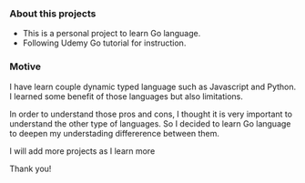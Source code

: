 ### About this projects
- This is a personal project to learn Go language.
- Following Udemy Go tutorial for instruction.

### Motive
I have learn couple dynamic typed language such as Javascript and Python. I learned some benefit of those languages but 
also limitations. 

In order to understand those pros and cons, I thought it is very important to understand the other type of languages.
So I decided to learn Go language to deepen my understading differerence between them.

I will add more projects as I learn more

Thank you!
